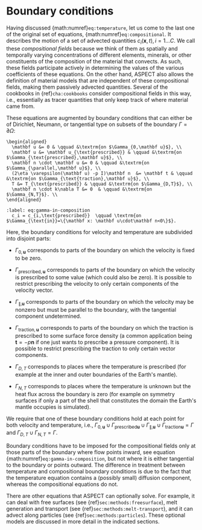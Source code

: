 # Boundary conditions

Having discussed {math:numref}`eq:temperature`, let us come to the last one of the original set of equations, {math:numref}`eq:compositional`.
It describes the motion of a set of advected quantities $c_i(\mathbf x,t),i=1\ldots C$.
We call these *compositional fields* because we think of them as spatially and temporally varying concentrations of different elements, minerals, or other constituents of the composition of the material that convects.
As such, these fields participate actively in determining the values of the various coefficients of these equations.
On the other hand, ASPECT also allows the definition of material models that are independent of these compositional fields, making them passively advected quantities.
Several of the cookbooks in {ref}`cha:cookbooks` consider compositional fields in this way, i.e., essentially as tracer quantities that only keep track of where material came from.

These equations are augmented by boundary conditions that can either be of Dirichlet, Neumann, or tangential type on subsets of the boundary $\Gamma=\partial\Omega$:
```{math}
\begin{aligned}
  \mathbf u &= 0 & \qquad &\textrm{on $\Gamma_{0,\mathbf u}$}, \\
  \mathbf u &= \mathbf u_{\text{prescribed}} & \qquad &\textrm{on $\Gamma_{\text{prescribed},\mathbf u}$}, \\
  \mathbf n \cdot \mathbf u &= 0 & \qquad &\textrm{on $\Gamma_{\parallel,\mathbf u}$}, \\
  (2\eta \varepsilon(\mathbf u) -p I)\mathbf n  &= \mathbf t & \qquad &\textrm{on $\Gamma_{\text{traction},\mathbf u}$}, \\
  T &= T_{\text{prescribed}} & \qquad &\textrm{on $\Gamma_{D,T}$}, \\
  \mathbf n \cdot k\nabla T &= 0  & \qquad &\textrm{on $\Gamma_{N,T}$}. \\
\end{aligned}
```
```{math}
:label: eq:gamma-in-composition
  c_i = c_{i,\text{prescribed}}  \qquad \textrm{on $\Gamma_{\text{in}}=\{\mathbf x: \mathbf u\cdot\mathbf n<0\}$}.
```
Here, the boundary conditions for velocity and temperature are subdivided into disjoint parts:

-   $\Gamma_{0,\mathbf u}$ corresponds to parts of the boundary on which the velocity is fixed to be zero.

-   $\Gamma_{\text{prescribed},\mathbf u}$ corresponds to parts of the boundary on which the velocity is prescribed to some value (which could also be zero).
    It is possible to restrict prescribing the velocity to only  certain components of the velocity vector.

-   $\Gamma_{\parallel,\mathbf u}$ corresponds to parts of the boundary on which the velocity may be nonzero but must be parallel to the boundary, with the tangential component undetermined.

-   $\Gamma_{\text{traction},\mathbf u}$ corresponds to parts of the boundary on which the traction is prescribed to some surface force density (a common application being $\mathbf t=-p\mathbf n$ if one just wants to prescribe a pressure component).
    It is possible to restrict prescribing the traction to only certain vector components.

-   $\Gamma_{D,T}$ corresponds to places where the temperature is prescribed (for example at the inner and outer boundaries of the Earth's mantle).

-   $\Gamma_{N,T}$ corresponds to places where the temperature is unknown but the heat flux across the boundary is zero (for example on symmetry surfaces if only a part of the shell that constitutes the domain the Earth's mantle occupies is simulated).

We require that one of these boundary conditions hold at each point for both velocity and temperature, i.e., $\Gamma_{0,\mathbf u}\cup\Gamma_{{\text{prescribed}}\mathbf u}\cup\Gamma_{\parallel,\mathbf u}\cup\Gamma_{{\text{traction}}\mathbf u}=\Gamma$ and $\Gamma_{D,T}\cup\Gamma_{N,T}=\Gamma$.

Boundary conditions have to be imposed for the compositional fields only at those parts of the boundary where flow points inward, see equation {math:numref}`eq:gamma-in-composition`, but not where it is either tangential to the boundary or points outward.
The difference in treatment between temperature and compositional boundary conditions is due to the fact that the temperature equation contains a (possibly small) diffusion component, whereas the compositional equations do not.

There are other equations that ASPECT can optionally solve.
For example, it can deal with free surfaces (see {ref}`sec:methods:freesurface`), melt generation and transport (see {ref}`sec:methods:melt-transport`), and it can advect along particles (see {ref}`sec:methods:particles`).
These optional models are discussed in more detail in the indicated sections.
